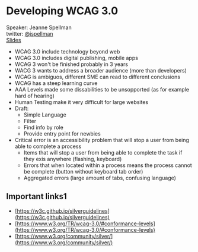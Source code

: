 # Developing WCAG 3.0

Speaker: Jeanne Spellman  
twitter: [@jspellman](https://twitter.com/jspellman)  
[Slides](https://bit.ly/2Xvd4ES)

- WCAG 3.0 include technology beyond web
- WCAG 3.0 includes digital publishing, mobile apps
- WCAG 3 won't be finished probably in 3 years
- WACG 3 wants to address a broader audience (more than developers)
- WCAG is ambiguos, different SME can read to different conclusions
- WCAG has a steep learning curve
- AAA Levels made some dissabilities to be unsopported (as for example hard of hearing)
- Human Testing make it very difficult for large websites
- Draft:
    - Simple Language
    - Filter
    - Find info by role
    - Provide entry point for newbies
- Critical error is an accessibility problem that will stop a user from being able to complete a process
    - Items that will stop a user from being able to complete the task if they exis anywhere (flashing, keyboard)
    - Errors that when located within a process means the process cannot be complete (button without keyboard tab order)
    - Aggregated errors (large amount of tabs, confusing language)

## Important links1
- [https://w3c.github.io/silverguidelines](https://w3c.github.io/silverguidelines)
- [https://www.w3.org/TR/wcag-3.0/#conformance-levels](https://www.w3.org/TR/wcag-3.0/#conformance-levels)
- [https://www.w3.org/community/silver/](https://www.w3.org/community/silver/)